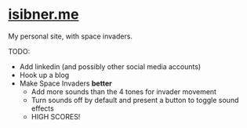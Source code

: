 [isibner.me](http://www.isibner.me/)
=============

My personal site, with space invaders.

TODO:
* Add linkedin (and possibly other social media accounts)
* Hook up a blog
* Make Space Invaders **better**
  * Add more sounds than the 4 tones for invader movement
  * Turn sounds off by default and present a button to toggle sound effects
  * HIGH SCORES!
